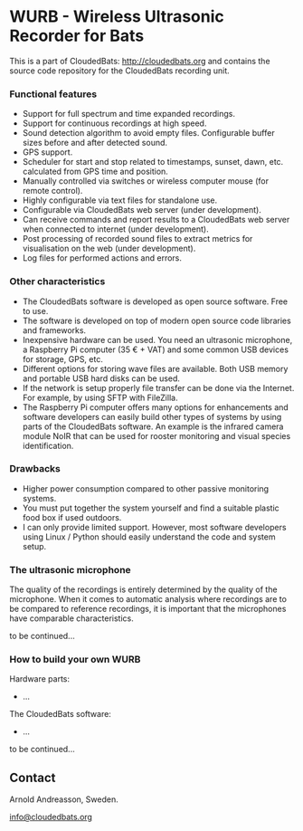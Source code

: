 # WURB - Wireless Ultrasonic Recorder for Bats

This is a part of CloudedBats: http://cloudedbats.org
and contains the source code repository for the CloudedBats recording unit.

### Functional features

- Support for full spectrum and time expanded recordings.
- Support for continuous recordings at high speed.
- Sound detection algorithm to avoid empty files. Configurable buffer sizes before and after detected sound.
- GPS support.
- Scheduler for start and stop related to timestamps, sunset, dawn, etc. calculated from GPS time and position.
- Manually controlled via switches or wireless computer mouse (for remote control).
- Highly configurable via text files for standalone use.
- Configurable via CloudedBats web server (under development).
- Can receive commands and report results to a CloudedBats web server when connected to internet (under development).
- Post processing of recorded sound files to extract metrics for visualisation on the web (under development).
- Log files for performed actions and errors. 

### Other characteristics

- The CloudedBats software is developed as open source software. Free to use.
- The software is developed on top of modern open source code libraries and frameworks.
- Inexpensive hardware can be used. You need an ultrasonic microphone, a Raspberry Pi computer (35 € + VAT) and some common USB devices for storage, GPS, etc. 
- Different options for storing wave files are available. Both USB memory and portable USB hard disks can be used.
- If the network is setup properly file transfer can be done via the Internet. For example, by using SFTP with FileZilla.
- The Raspberry Pi computer offers many options for enhancements and software developers can easily build other types of systems by using parts of the CloudedBats software. An example is the infrared camera module NoIR that can be used for rooster monitoring and visual species identification.

### Drawbacks

- Higher power consumption compared to other passive monitoring systems.
- You must put together the system yourself and find a suitable plastic food box if used outdoors.
- I can only provide limited support. However, most software developers using Linux / Python should easily understand the code and system setup.



### The ultrasonic microphone

The quality of the recordings is entirely determined by the quality of the microphone. When it comes to automatic analysis where recordings are to be compared to reference recordings, it is important that the microphones have comparable characteristics.

to be continued...


### How to build your own WURB

Hardware parts:

- ...

The CloudedBats software:

- ...

to be continued...

## Contact

Arnold Andreasson, Sweden.

info@cloudedbats.org
